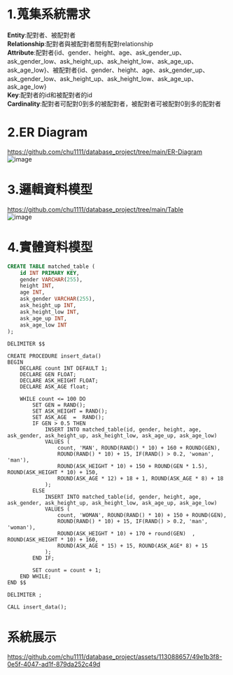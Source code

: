 # 1.蒐集系統需求
**Entity**:配對者、被配對者  
**Relationship**:配對者與被配對者間有配對relationship  
**Attribute**:配對者{id、gender、height、age、ask_gender_up、ask_gender_low、ask_height_up、ask_height_low、ask_age_up、ask_age_low}、被配對者{id、gender、height、age、ask_gender_up、ask_gender_low、ask_height_up、ask_height_low、ask_age_up、ask_age_low}  
**Key**:配對者的id和被配對者的id  
**Cardinality**:配對者可配對0到多的被配對者，被配對者可被配對0到多的配對者  

# 2.ER Diagram
https://github.com/chu1111/database_project/tree/main/ER-Diagram  
![image](https://github.com/chu1111/database_project/blob/main/ER-Diagram/database.drawio.png)  

# 3.邏輯資料模型
https://github.com/chu1111/database_project/tree/main/Table  
![image](https://github.com/chu1111/database_project/blob/main/Table/tabe.drawio.png)

# 4.實體資料模型
```sql
CREATE TABLE matched_table (
    id INT PRIMARY KEY,
    gender VARCHAR(255),
    height INT,
    age INT,
    ask_gender VARCHAR(255),
    ask_height_up INT,
    ask_height_low INT,
    ask_age_up INT,
    ask_age_low INT
);
```
```Mysql
DELIMITER $$

CREATE PROCEDURE insert_data()
BEGIN
    DECLARE count INT DEFAULT 1;
    DECLARE GEN FLOAT;
	DECLARE ASK_HEIGHT FLOAT;
    DECLARE ASK_AGE float;
    
    WHILE count <= 100 DO
        SET GEN = RAND();
		SET ASK_HEIGHT = RAND();
        SET ASK_AGE  =  RAND();
        IF GEN > 0.5 THEN
            INSERT INTO matched_table(id, gender, height, age, ask_gender, ask_height_up, ask_height_low, ask_age_up, ask_age_low)
            VALUES (
                count, 'MAN', ROUND(RAND() * 10) + 160 + ROUND(GEN),
                ROUND(RAND() * 10) + 15, IF(RAND() > 0.2, 'woman', 'man'),
                ROUND(ASK_HEIGHT * 10) + 150 + ROUND(GEN * 1.5), ROUND(ASK_HEIGHT * 10) + 150,
                ROUND(ASK_AGE * 12) + 18 + 1, ROUND(ASK_AGE * 8) + 18
            );
        ELSE
            INSERT INTO matched_table(id, gender, height, age, ask_gender, ask_height_up, ask_height_low, ask_age_up, ask_age_low)
            VALUES (
                count, 'WOMAN', ROUND(RAND() * 10) + 150 + ROUND(GEN),
                ROUND(RAND() * 10) + 15, IF(RAND() > 0.2, 'man', 'woman'),
                ROUND(ASK_HEIGHT * 10) + 170 + round(GEN)  , ROUND(ASK_HEIGHT * 10) + 160,
                ROUND(ASK_AGE * 15) + 15, ROUND(ASK_AGE* 8) + 15
            );
        END IF;

        SET count = count + 1;
    END WHILE;
END $$

DELIMITER ;

CALL insert_data();
```

# 系統展示


https://github.com/chu1111/database_project/assets/113088657/49e1b3f8-0e5f-4047-ad1f-879da252c49d




